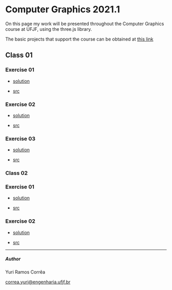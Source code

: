 # Computer Graphics 2021.1

On this page my work will be presented throughout the Computer Graphics course at UFJF, using the three.js library.

The basic projects that support the course can be obtained at [this link](https://rodrigoluis.github.io/CG/)

## Class 01

### Exercise 01


* [solution](https://rcytrewq.github.io/CG/works/aula01_ex01.html)

* [src](https://github/rcytrewq/CG/blob/main/works/aula01_ex01.js)

### Exercise 02


* [solution](https://rcytrewq.github.io/CG/works/aula01_ex02.html)

* [src](https://github/rcytrewq/CG/blob/main/works/aula01_ex02.js)

### Exercise 03


* [solution](https://rcytrewq.github.io/CG/works/aula01_ex03.html)

* [src](https://github/rcytrewq/CG/blob/main/works/aula01_ex03.js)

### Class 02

### Exercise 01


* [solution](https://rcytrewq.github.io/CG/works/aula02_ex01.html)

* [src](https://github/rcytrewq/CG/blob/main/works/aula02_ex01.js)

### Exercise 02


* [solution](https://rcytrewq.github.io/CG/works/aula02_ex02.html)

* [src](https://github/rcytrewq/CG/blob/main/works/aula02_ex02.js)

---
##### Author
Yuri Ramos Corrêa

correa.yuri@engenharia.ufjf.br
